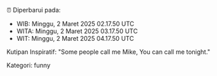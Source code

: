 ⏰ Diperbarui pada:
- WIB: Minggu, 2 Maret 2025 02.17.50 UTC
- WITA: Minggu, 2 Maret 2025 03.17.50 UTC
- WIT: Minggu, 2 Maret 2025 04.17.50 UTC

Kutipan Inspiratif:
"Some people call me Mike, You can call me tonight."


Kategori: funny

